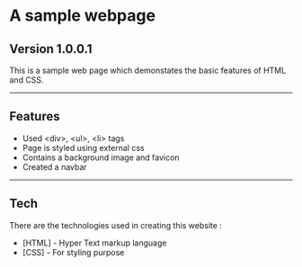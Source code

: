# A sample webpage
**Version 1.0.0.1** 
---
This is a sample web page which demonstates the basic features of HTML and CSS.

---
## Features

- Used &lt;div&gt;, &lt;ul&gt;, &lt;li&gt; tags
- Page is styled using external css
- Contains a background image and favicon
- Created a navbar
---
## Tech

There are the technologies used in creating this website :
- [HTML] - Hyper Text markup language
- [CSS] - For styling purpose




